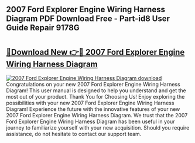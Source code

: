 ## 2007 Ford Explorer Engine Wiring Harness Diagram PDF Download Free - Part-id8 User Guide Repair 9178G

# <h2><a href="http://dfu9ehz.blite.top/?on=2007+Ford+Explorer+Engine+Wiring+Harness+Diagram">🔗Download New 👉🔴 2007 Ford Explorer Engine Wiring Harness Diagram</a></h2>

[![2007 Ford Explorer Engine Wiring Harness Diagram download](https://i.imgur.com/lujVjoI.png)](http://dfu9ehz.blite.top/?on=2007+Ford+Explorer+Engine+Wiring+Harness+Diagram)
Congratulations on your new 2007 Ford Explorer Engine Wiring Harness Diagram! This user manual is designed to help you understand and get the most out of your product. Thank You for Choosing Us! Enjoy exploring the possibilities with your new 2007 Ford Explorer Engine Wiring Harness Diagram! Experience the future with the innovative features of your new 2007 Ford Explorer Engine Wiring Harness Diagram. We trust that the 2007 Ford Explorer Engine Wiring Harness Diagram has been useful in your journey to familiarize yourself with your new acquisition. Should you require assistance, do not hesitate to contact our support team.
